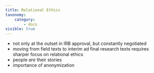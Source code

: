 ```yaml
---
title: Relational Ethics
taxonomy:
    category:
        - docs
visible: true
---
```

- not only at the outset in IRB approval, but  constantly negotiated
- moving from field texts to interim ad final research texts requires sharper focus on relational ethics
- people *are* their stories
- importance of anonymization
